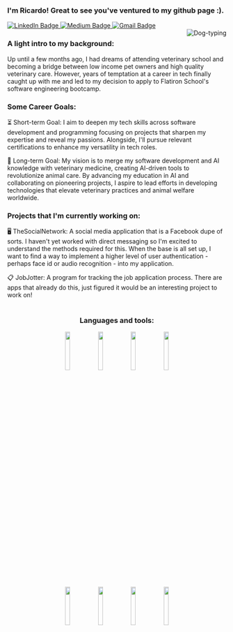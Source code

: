 ### I'm Ricardo! Great to see you've ventured to my github page :).

<div id="badges">
  <a href="https://www.linkedin.com/in/ricardo-merlin/">
    <img src="https://img.shields.io/badge/LinkedIn-blue?style=for-the-badge&logo=linkedin&logoColor=white" alt="LinkedIn Badge"/>
  </a>
  <a href="https://medium.com/@rcrdmerlin">
    <img src="https://img.shields.io/badge/Medium-12100E?style=for-the-badge&logo=medium&logoColor=white" alt="Medium Badge"/>
  </a>
  <a href="mailto:rcrdmerlin@gmail.com">
    <img src="https://img.shields.io/badge/Gmail-white?style=for-the-badge&logo=gmail&logoColor=red" alt="Gmail Badge"/>
  </a>
</div>

<img align="right" src="https://media.tenor.com/3AQDvhSiPpMAAAAM/dog-hacker.gif" alt="Dog-typing"/>

### A light intro to my background:

Up until a few months ago, I had dreams of attending veterinary school and becoming a bridge between low income pet owners and high quality veterinary care. However, years of temptation at a career in tech finally caught up with me and led to my decision to apply to Flatiron School's software engineering bootcamp.

### Some Career Goals:

⏳ Short-term Goal: I aim to deepen my tech skills across software development and programming focusing on projects that sharpen my expertise and reveal my passions. Alongside, I'll pursue relevant certifications to enhance my versatility in tech roles.

🌱 Long-term Goal: My vision is to merge my software development and AI knowledge with veterinary medicine, creating AI-driven tools to revolutionize animal care. By advancing my education in AI and collaborating on pioneering projects, I aspire to lead efforts in developing technologies that elevate veterinary practices and animal welfare worldwide.

### Projects that I'm currently working on:

🖥️ TheSocialNetwork: A social media application that is a Facebook dupe of sorts. I haven't yet worked with direct messaging so I'm excited to understand the methods required for this. When the base is all set up, I want to find a way to implement a higher level of user authentication - perhaps face id or audio recognition - into my application.

📋 JobJotter: A program for tracking the job application process. There are apps that already do this, just figured it would be an interesting project to work on!
<br>
<br>

### <p align="center">Languages and tools:</p>

<div style={{backgroundColor: 'white'}} align="center">
  <code><img width="15%" src="https://www.vectorlogo.zone/logos/javascript/javascript-ar21.svg"></code><code><img width="15%" src="https://www.vectorlogo.zone/logos/typescriptlang/typescriptlang-ar21.svg"></code><code><img width="15%" src="https://www.vectorlogo.zone/logos/python/python-ar21.svg"></code><code><img width="15%" src="https://www.vectorlogo.zone/logos/github/github-ar21.svg"></code>
<br>
  <code><img width="15%" src="https://www.vectorlogo.zone/logos/reactjs/reactjs-ar21.svg"></code><code><img width="15%" src="https://www.vectorlogo.zone/logos/nodejs/nodejs-ar21.svg"></code><code><img width="15%" src="https://www.vectorlogo.zone/logos/pocoo_flask/pocoo_flask-ar21.svg"></code><code><img width="15%" src="https://www.vectorlogo.zone/logos/getbootstrap/getbootstrap-ar21.svg"></code>
</div>

<!--

Here are some ideas to get you started:

- 🌱 I’m currently learning ...
- 👯 I’m looking to collaborate on ...
- 🤔 I’m looking for help with ...
- 💬 Ask me about ...
- 📫 How to reach me: ...
- 😄 Pronouns: ...
- ⚡ Fun fact: ...
-->
